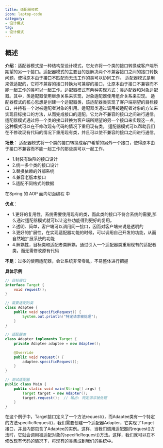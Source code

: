 ```yaml
---
title: 适配器模式
icon: laptop-code
category:
- 设计模式
tag:
- 设计模式
---
```


## 概述

**介绍**：适配器模式是一种结构型设计模式，它允许将一个类的接口转换成客户端所期望的另一个接口。适配器模式的主要目的是解决两个不兼容接口之间的接口转换问题，使得原本由于接口不匹配而无法工作的类可以协同工作。
适配器模式是用来做适配的，它将不兼容的接口转换为可兼容的接口，让原本由于接口不兼容而不能一起工作的类可以一起工作。适配器模式有两种实现方式：类适配器和对象适配器。其中，类适配器使用继承关系来实现，对象适配器使用组合关系来实现。
适配器模式的核心思想是创建一个适配器类，该适配器类实现了客户端期望的目标接口，并持有一个对被适配者对象的引用。适配器类通过调用被适配者对象的方法来实现目标接口的方法，从而完成接口的适配。它允许不兼容的接口之间进行通信。适配器模式通过将一个类的接口转换为客户端所期望的另一个接口来实现这一点。这种模式可以在不修改现有代码的情况下重用现有类。
适配器模式可以帮助我们在不修改现有代码的情况下重用现有类，并且可以使不兼容的接口之间进行通信。

**场景**：
适配器模式将一个类的接口转换成客户希望的另外一个接口，使得原本由于接口不兼容而不能一起工作的那些类可以一起工作。
* 1.封装有缺陷的接口设计
* 2.统一多个类的接口设计
* 3.替换依赖的外部系统
* 4.兼容老版本接口
* 5.适配不同格式的数据

在Spring 的 AOP 面向切面编程 中

**优点**：
* 1.更好的复用性，系统需要使用现有的类，而此类的接口不符合系统的需要,那么通过适配器模式就可以让这些功能得到更好的复用。
* 2.透明、简单，客户端可以调用同一接口，因而对客户端来说是透明的
* 3.更好的扩展性，在实现适配器功能的时候，可以调用自己开发的功能，从而自然地扩展系统的功能
* 4.解耦性，目标类和适配者类解耦，通过引入一个适配器类重用现有的适配者类，而无需修改原有代码

**不足**：过多的使用适配器，会让系统非常零乱，不易整体进行把握

**具体示例**

```java
// 目标接口
interface Target {
    void request();
}
 
// 需要适配的类
class Adaptee {
    public void specificRequest() {
        System.out.println("特定请求被处理");
    }
}
 
// 适配器类
class Adapter implements Target {
    private Adaptee adaptee = new Adaptee();
    
    @Override
    public void request() {
        adaptee.specificRequest();
    }
}
 
// 测试适配器
public class Main {
    public static void main(String[] args) {
        Target target = new Adapter();
        target.request();  // 输出: 特定请求被处理
    }
}
```
在这个例子中，Target接口定义了一个方法request()，而Adaptee类有一个特定的方法specificRequest()，我们需要创建一个适配器Adapter，它实现了Target接口，并且内部包含了Adaptee的实例。这样，当我们调用适配器的request()方法时，它就会调用被适配对象的specificRequest()方法。这样，我们就可以在不修改现有代码的情况下，将现有的类集成到我们的系统中。


